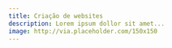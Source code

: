 ```yaml
---
title: Criação de websites
description: Lorem ipsum dollor sit amet...
image: http://via.placeholder.com/150x150
---
```

